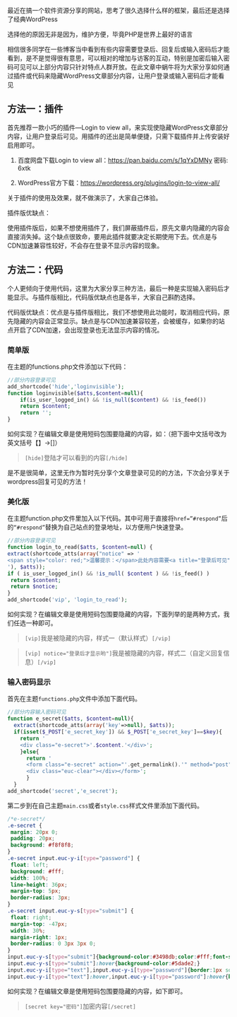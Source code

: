 最近在搞一个软件资源分享的网站，思考了很久选择什么样的框架，最后还是选择了经典WordPress

选择他的原因无非是因为，维护方便，毕竟PHP是世界上最好的语言

相信很多同学在一些博客当中看到有些内容需要登录后、回复后或输入密码后才能看到，是不是觉得很有意思，可以相对的增加与访客的互动，特别是加密后输入密码可见可以上部分内容只针对特点人群开放。在此文章中蜗牛将为大家分享如何通过插件或代码来隐藏WordPress文章部分内容，让用户登录或输入密码后才能看见

## 方法一：插件

首先推荐一款小巧的插件—Login to view all，来实现使隐藏WordPress文章部分内容，让用户登录后可见。用插件的还出是简单便捷，只需下载插件并上传安装好启用即可。

1. 百度网盘下载Login to view all：https://pan.baidu.com/s/1qYxDMNy 密码: 6xtk

2. WordPress官方下载：https://wordpress.org/plugins/login-to-view-all/

关于插件的使用及效果，就不做演示了，大家自己体验。

插件版优缺点：

使用插件版后，如果不想使用插件了，我们屏蔽插件后，原先文章内隐藏的内容会直接消失掉。这个缺点很致命，要用此插件就要决定长期使用下去。优点是与CDN加速兼容性较好，不会存在登录不显示内容的现象。

## 方法二：代码

个人更倾向于使用代码，这里为大家分享三种方法，最后一种是实现输入密码后才能显示。与插件版相比，代码版优缺点也是各半，大家自己斟酌选择。

代码版优缺点：优点是与插件版相比，我们不想使用此功能时，取消相应代码，原先隐藏的内容会正常显示。缺点是与CDN加速兼容较差，会被缓存，如果你的站点开启了CDN加速，会出现登录也无法显示内容的情况。

### 简单版
在主题的functions.php文件添加以下代码：

```php
//部分内容登录可见 
add_shortcode('hide','loginvisible');
function loginvisible($atts,$content=null){
	if(is_user_logged_in() && !is_null($content) && !is_feed())
	return $content;
	return '';
}
```

如何实现？在编辑文章是使用短码包围要隐藏的内容，如：（把下面中文括号改为英文括号【】→[]）

>`[hide]`登陆才可以看到的内容`[/hide]`

是不是很简单，这里无作为暂时先分享个文章登录可见的的方法，下次会分享关于wordpress回复可见的方法！

### 美化版

在主题function.php文件里加入以下代码。其中可用于直接将`href=”#respond”`后的`“#respond”`替换为自己站点的登录地址，以方便用户快速登录。

```php
//部分内容登录可见  
function login_to_read($atts, $content=null) {
extract(shortcode_atts(array("notice" => '
<span style="color: red;">温馨提示：</span>此处内容需要<a title="登录后可见" href="#respond">登录</a>后才能查看！
'), $atts));
if ( is_user_logged_in() && !is_null( $content ) && !is_feed() )
 return $content;
 return $notice;
}
add_shortcode('vip', 'login_to_read');
 ```

如何实现？在编辑文章是使用短码包围要隐藏的内容，下面列举的是两种方式，我们任选一种即可。

>`[vip]`我是被隐藏的内容，样式一（默认样式）`[/vip]`

>`[vip] notice="登录后才显示哟"]`我是被隐藏的内容，样式二（自定义回复信息）`[/vip]`


### 输入密码显示
首先在主题`functions.php`文件中添加下面代码。

```php
//部分内容输入密码可见 
function e_secret($atts, $content=null){
  extract(shortcode_atts(array('key'=>null), $atts));
  if(isset($_POST['e_secret_key']) && $_POST['e_secret_key']==$key){
    return '
    <div class="e-secret">'.$content.'</div>';
    }else{
      return '
      <form class="e-secret" action="'.get_permalink().'" method="post" name="e-secret"><label>输入密码查看加密内容：</label><input type="password" name="e_secret_key" class="euc-y-i" maxlength="50"><input type="submit" class="euc-y-s" value="确定">
      <div class="euc-clear"></div></form>';
      }
  }
add_shortcode('secret','e_secret');

```

第二步到在自己主题`main.css`或者`style.css`样式文件里添加下面代码。

```css
/*e-secret*/
.e-secret {
 margin: 20px 0;
 padding: 20px;
 background: #f8f8f8;
}
.e-secret input.euc-y-i[type="password"] {
 float: left;
 background: #fff;
 width: 100%;
 line-height: 36px;
 margin-top: 5px;
 border-radius: 3px;
}
.e-secret input.euc-y-s[type="submit"] {
 float: right;
 margin-top: -47px;
 width: 30%;
 margin-right: 1px;
 border-radius: 0 3px 3px 0;
}
input.euc-y-s[type="submit"]{background-color:#3498db;color:#fff;font-size:21px;box-shadow:none;-webkit-transition: .4s;-moz-transition: .4s;-o-transition: .4s;transition:.4s;-webkit-backface-visibility:hidden;position:relative;cursor:pointer;padding: 13px 20px;text-align: center;border-radius: 50px;-webkit-box-shadow: none; -moz-box-shadow: none; box-shadow: none;border: 0;height: auto;outline: medium;line-height: 20px;margin: 0;}
input.euc-y-s[type="submit"]:hover{background-color:#5dade2;}
input.euc-y-i[type="text"],input.euc-y-i[type="password"]{border:1px solid #F2EFEF;color:#777;display:block;background: #FCFCFC;font-size:18px;transition:all .5s ease 0;outline:0;box-sizing:border-box;-webkit-border-radius:25px;-moz-border-radius:25px;border-radius:25px;padding:5px 16px; margin: 0;height: auto;line-height: 30px;}
input.euc-y-i[type="text"]:hover,input.euc-y-i[type="password"]:hover{border:1px solid #56b4ef;box-shadow:0 0 4px #56b4ef;}

```

如何实现？在编辑文章是使用短码包围要隐藏的内容，如下即可。

>`[secret key="密码"]`加密内容`[/secret]`